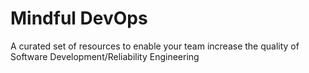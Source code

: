 # Mindful DevOps
A curated set of resources to enable your team increase the quality of Software Development/Reliability Engineering
